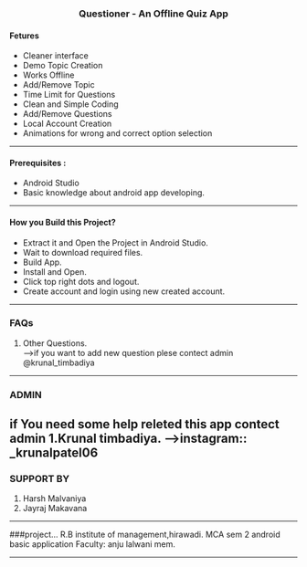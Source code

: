 ###  <center> Questioner - An Offline Quiz App </center>
#### Fetures
- Cleaner interface
- Demo Topic Creation
- Works Offline
- Add/Remove Topic
- Time Limit for Questions
- Clean and Simple Coding
- Add/Remove Questions
- Local Account Creation
- Animations for wrong and correct option selection

--------------------------------------------------------------------------------------------------------------------------------

#### Prerequisites :
- Android Studio
- Basic knowledge about android app developing.

--------------------------------------------------------------------------------------------------------------------------------

#### How you Build this Project?
- Extract it and Open the Project in Android Studio.
- Wait to download required files.
- Build App.
- Install and Open.
- Click top right dots and logout.
- Create account and login using new created account.

--------------------------------------------------------------------------------------------------------------------------------
### FAQs
1. Other Questions.<br>
    -->if you want to add new question plese contect admin @krunal_timbadiya

--------------------------------------------------------------------------------------------------------------------------------
### ADMIN
if You need some help releted this app contect admin
1.Krunal timbadiya.    -->instagram:: _krunalpatel06
-------------------------------------------------------------------------------------------------------------------------------
### SUPPORT BY
1. Harsh Malvaniya
2. Jayraj Makavana
-------------------------------------------------------------------------------------------------------------------------------

###project...
R.B institute of management,hirawadi.
MCA sem 2
android basic application
Faculty: anju lalwani mem.

--------------------------------------------------------------------------------------------------------------------------------

